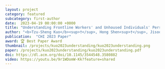 ```yaml
---
layout: project
category: featured
subcategory: first-author
date:  2023-04-19 00:00:00 +0000
title: "Understanding Frontline Workers' and Unhoused Individuals' Perspectives on AI Used in Homeless Services"
author: "<b>Tzu-Sheng Kuo</b><sup>†</sup>, Hong Shen<sup>†</sup>, Jisoo Geum, Nev Jones, Jason I. Hong, Haiyi Zhu<sup>‡</sup>, Kenneth Holstein<sup>‡</sup>"
publication:  "CHI 2023 Paper"
award: 🏆 Best Paper Award
thumbnail: /projects/kuo2023understanding/kuo2023understanding.png
paper: /projects/kuo2023understanding/kuo2023understanding.pdf
doi: https://dl.acm.org/doi/10.1145/3544548.3580882
video: https://youtu.be/9r1WDomW-Kk?feature=shared
---
```

